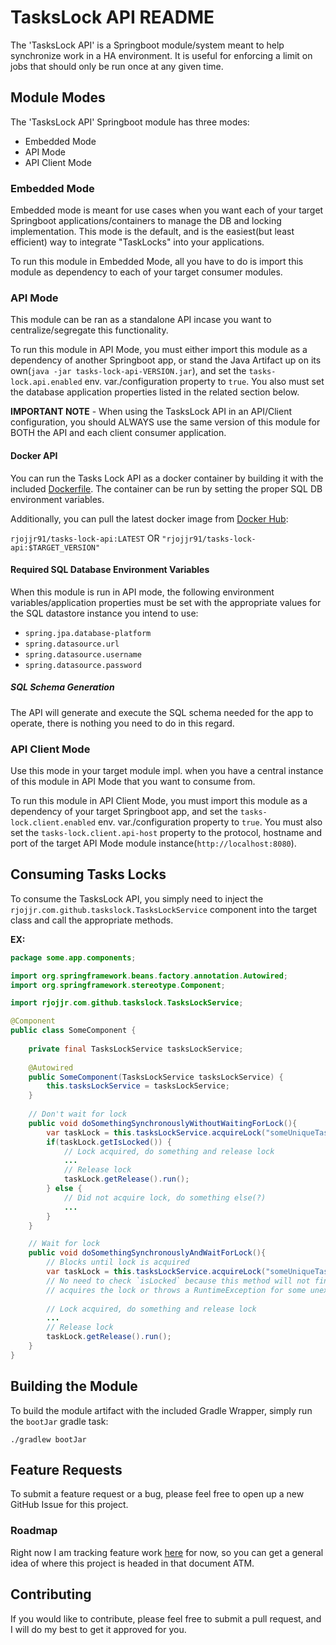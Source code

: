 # TasksLock API README

The 'TasksLock API' is a Springboot module/system meant to help synchronize 
work in a HA environment. It is useful for enforcing a limit on 
jobs that should only be run once at any given time.

## Module Modes

The 'TasksLock API' Springboot module has three modes:

- Embedded Mode
- API Mode
- API Client Mode

### Embedded Mode

Embedded mode is meant for use cases when you want each of your target Springboot
applications/containers to manage the DB and locking implementation.
This mode is the default, and is the easiest(but least efficient) way
to integrate "TaskLocks" into your applications. 

To run this module in Embedded Mode, all you have to do is import
this module as dependency to each of your target consumer modules.

### API Mode

This module can be ran as a standalone API incase you want to centralize/segregate 
this functionality.

To run this module in API Mode, you must either import this module as a dependency
of another Springboot app, or stand the Java Artifact up on its 
own(`java -jar tasks-lock-api-VERSION.jar`), and set the `tasks-lock.api.enabled` env. var./configuration 
property to `true`. You also must set the database application properties listed in
the related section below.

**IMPORTANT NOTE** - When using the TasksLock API in an API/Client configuration, 
you should ALWAYS use the same version of this module for BOTH the API and each
client consumer application.

#### Docker API

You can run the Tasks Lock API as a docker container by building it with the included [Dockerfile](Dockerfile). 
The container can be run by setting the proper SQL DB environment variables.

Additionally, you can pull the latest docker image from [Docker Hub](https://hub.docker.com):

`rjojjr91/tasks-lock-api:LATEST` OR `"rjojjr91/tasks-lock-api:$TARGET_VERSION"`

#### Required SQL Database Environment Variables

When this module is run in API mode, the following environment variables/application properties
must be set with the appropriate values for the SQL datastore instance you intend to use:

- `spring.jpa.database-platform`
- `spring.datasource.url`
- `spring.datasource.username`
- `spring.datasource.password`

##### SQL Schema Generation

The API will generate and execute the SQL schema needed for the app to operate,
there is nothing you need to do in this regard.

### API Client Mode

Use this mode in your target module impl. when you have a central
instance of this module in API Mode that you want to consume from.

To run this module in API Client Mode, you must import this module as a dependency
of your target Springboot app, and set the `tasks-lock.client.enabled` env. var./configuration
property to `true`. You must also set the `tasks-lock.client.api-host` property
to the protocol, hostname and port of the target API Mode module instance(`http://localhost:8080`).

## Consuming Tasks Locks

To consume the TasksLock API, you simply need to inject the `rjojjr.com.github.taskslock.TasksLockService`
component into the target class and call the appropriate methods.

**EX:**

```java
package some.app.components;

import org.springframework.beans.factory.annotation.Autowired;
import org.springframework.stereotype.Component;

import rjojjr.com.github.taskslock.TasksLockService;

@Component
public class SomeComponent {
    
    private final TasksLockService tasksLockService;
    
    @Autowired
    public SomeComponent(TasksLockService tasksLockService) {
        this.tasksLockService = tasksLockService;
    }
    
    // Don't wait for lock
    public void doSomethingSynchronouslyWithoutWaitingForLock(){
        var taskLock = this.tasksLockService.acquireLock("someUniqueTaskName", "someContextId", false);
        if(taskLock.getIsLocked()) {
            // Lock acquired, do something and release lock
            ...
            // Release lock
            taskLock.getRelease().run();
        } else {
            // Did not acquire lock, do something else(?)
            ...
        }
    }

    // Wait for lock
    public void doSomethingSynchronouslyAndWaitForLock(){
        // Blocks until lock is acquired
        var taskLock = this.tasksLockService.acquireLock("someUniqueTaskName", "someContextId", true);
        // No need to check `isLocked` because this method will not finish unless it either
        // acquires the lock or throws a RuntimeException for some unexpected reason
        
        // Lock acquired, do something and release lock
        ...
        // Release lock
        taskLock.getRelease().run();
    }
}
```

## Building the Module

To build the module artifact with the included Gradle Wrapper,
simply run the `bootJar` gradle task:

```shell
./gradlew bootJar
```

## Feature Requests 

To submit a feature request or a bug, please feel free to open up a
new GitHub Issue for this project. 

### Roadmap

Right now I am tracking feature work [here](TODO.md) for now, so you can get a general
idea of where this project is headed in that document ATM.

## Contributing

If you would like to contribute, please feel free to submit a pull request,
and I will do my best to get it approved for you.